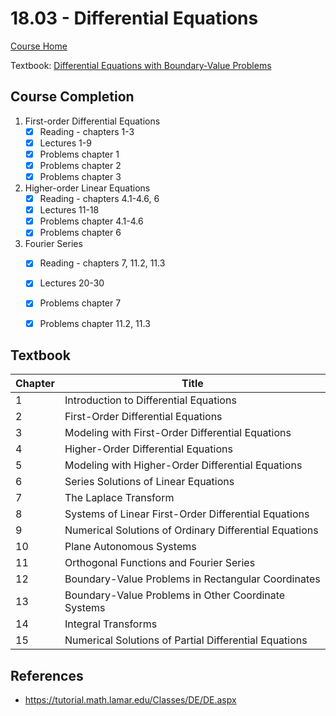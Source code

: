 # 18.03 - Differential Equations

[Course Home](https://ocw.mit.edu/courses/mathematics/18-03-differential-equations-spring-2010/index.htm)

Textbook: [Differential Equations with Boundary-Value Problems](https://isbnsearch.org/isbn/9780495108368)


## Course Completion
1. First-order Differential Equations
   - [x] Reading - chapters 1-3
   - [x] Lectures 1-9
   - [x] Problems chapter 1
   - [x] Problems chapter 2
   - [x] Problems chapter 3
2. Higher-order Linear Equations
   - [x] Reading - chapters 4.1-4.6, 6
   - [x] Lectures 11-18
   - [x] Problems chapter 4.1-4.6
   - [x] Problems chapter 6
3. Fourier Series
   - [x] Reading - chapters 7, 11.2, 11.3
   - [x] Lectures 20-30
   - [x] Problems chapter 7
   - [x] Problems chapter 11.2, 11.3


## Textbook
| Chapter | Title |
| ---- | ---- | 
| 1 | Introduction to Differential Equations |
| 2 | First-Order Differential Equations |
| 3 | Modeling with First-Order Differential Equations |
| 4 | Higher-Order Differential Equations |
| 5 | Modeling with Higher-Order Differential Equations |
| 6 | Series Solutions of Linear Equations |
| 7 | The Laplace Transform | 
| 8 | Systems of Linear First-Order Differential Equations |
| 9 | Numerical Solutions of Ordinary Differential Equations | 
| 10 | Plane Autonomous Systems |
| 11 | Orthogonal Functions and Fourier Series |
| 12 | Boundary-Value Problems in Rectangular Coordinates |
| 13 | Boundary-Value Problems in Other Coordinate Systems |
| 14 | Integral Transforms |
| 15 | Numerical Solutions of Partial Differential Equations |


## References
- https://tutorial.math.lamar.edu/Classes/DE/DE.aspx